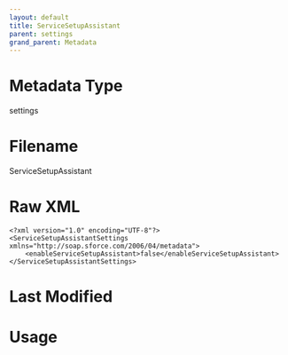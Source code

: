 ```yaml
---
layout: default
title: ServiceSetupAssistant
parent: settings
grand_parent: Metadata
---
```

# Metadata Type
settings


# Filename 
ServiceSetupAssistant


# Raw XML
```
<?xml version="1.0" encoding="UTF-8"?>
<ServiceSetupAssistantSettings xmlns="http://soap.sforce.com/2006/04/metadata">
    <enableServiceSetupAssistant>false</enableServiceSetupAssistant>
</ServiceSetupAssistantSettings>
```


# Last Modified


# Usage
